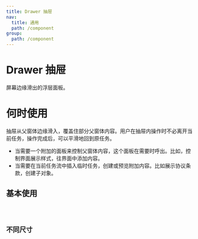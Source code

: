 ```yaml
---
title: Drawer 抽屉
nav:
  title: 通用
  path: /component
group:
  path: /component
---
```


# Drawer 抽屉

屏幕边缘滑出的浮层面板。

# 何时使用

抽屉从父窗体边缘滑入，覆盖住部分父窗体内容。用户在抽屉内操作时不必离开当前任务，操作完成后，可以平滑地回到原任务。

- 当需要一个附加的面板来控制父窗体内容，这个面板在需要时呼出。比如，控制界面展示样式，往界面中添加内容。
- 当需要在当前任务流中插入临时任务，创建或预览附加内容。比如展示协议条款，创建子对象。

## 基本使用

<code src="./demo/index.tsx" />

## 不同尺寸

<API></API>
